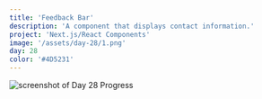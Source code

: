 ```yaml
---
title: 'Feedback Bar'
description: 'A component that displays contact information.'
project: 'Next.js/React Components'
image: '/assets/day-28/1.png'
day: 28
color: '#4D5231'
---
```


![screenshot of Day 28 Progress](/assets/day-28/1.png)
